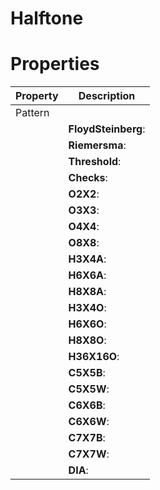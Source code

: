 # Halftone


# Properties


| Property | Description| 
| -------- | -----------|
| Pattern |  |
| | **FloydSteinberg**: <desc> |
| | **Riemersma**: <desc> |
| | **Threshold**: <desc> |
| | **Checks**: <desc> |
| | **O2X2**: <desc> |
| | **O3X3**: <desc> |
| | **O4X4**: <desc> |
| | **O8X8**: <desc> |
| | **H3X4A**: <desc> |
| | **H6X6A**: <desc> |
| | **H8X8A**: <desc> |
| | **H3X4O**: <desc> |
| | **H6X6O**: <desc> |
| | **H8X8O**: <desc> |
| | **H36X16O**: <desc> |
| | **C5X5B**: <desc> |
| | **C5X5W**: <desc> |
| | **C6X6B**: <desc> |
| | **C6X6W**: <desc> |
| | **C7X7B**: <desc> |
| | **C7X7W**: <desc> |
| | **DIA**: <desc> |





